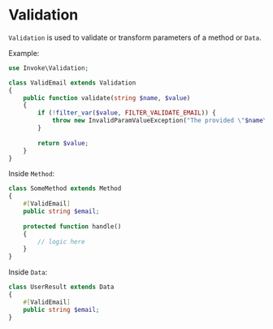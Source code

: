 # Validation

`Validation` is used to validate or transform parameters of a method or `Data`.

Example:

```php
use Invoke\Validation;

class ValidEmail extends Validation
{    
    public function validate(string $name, $value)
    {
        if (!filter_var($value, FILTER_VALIDATE_EMAIL)) {
            throw new InvalidParamValueException("The provided \"$name\" value is not a valid email.");
        }
        
        return $value;
    }
}
```

Inside `Method`:

```php
class SomeMethod extends Method
{
    #[ValidEmail]
    public string $email;
    
    protected function handle()
    {
        // logic here
    }
}
```

Inside `Data`:

```php
class UserResult extends Data
{
    #[ValidEmail]
    public string $email;
}
```
